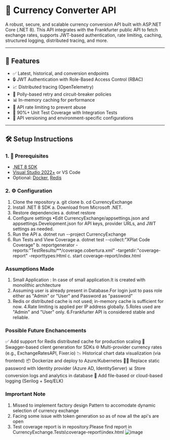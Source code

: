 # 💱 Currency Converter API

A robust, secure, and scalable currency conversion API built with ASP.NET Core (.NET 8). This API integrates with the Frankfurter public API to fetch exchange rates, supports JWT-based authentication, rate limiting, caching, structured logging, distributed tracing, and more.

--- 

## 🚀 Features

- ✅ Latest, historical, and conversion endpoints
- 🔒 JWT Authentication with Role-Based Access Control (RBAC)
- 📈 Distributed tracing (OpenTelemetry)
- 🔁 Polly-based retry and circuit-breaker policies
- 📊 In-memory caching for performance
- 🚦 API rate limiting to prevent abuse
- 🧪 90%+ Unit Test Coverage with Integration Tests
- 🔀 API versioning and environment-specific configurations

---

## 🛠️ Setup Instructions

### 1. 🔧 Prerequisites

- [.NET 8 SDK](https://dotnet.microsoft.com/en-us/download/dotnet/8.0)
- [Visual Studio 2022+](https://visualstudio.microsoft.com) or VS Code
- Optional: [Docker](https://www.docker.com/), [Redis](https://redis.io)

### 2. ⚙️ Configuration

1.	Clone the repository
           a. git clone <your-repo-url>
           b. cd CurrencyExchange
2.	Install .NET 8 SDK
          a. Download from Microsoft .NET.
3.	Restore dependencies
          a. dotnet restore
4.	Configure settings
          •Edit CurrencyExchange/appsettings.json and appsettings.Development.json for API keys, provider URLs, and JWT settings as needed.
5.	Run the API
          a. dotnet run --project CurrencyExchange
6.    Run Tests and View Coverage
          a. dotnet test --collect:"XPlat Code Coverage"
          b. reportgenerator -reports:"TestResults/**/coverage.cobertura.xml" -targetdir:"coverage-report" -reporttypes:Html
          c. start coverage-report/index.html

###  Assumptions Made ###
1. Small Application : In case of small application.It is created with monolithic architecture
2. Assuming user is already present in Database.For login just to pass role either as "Admin" or "User" and Password as "password"
3. Redis or distributed cache is not used; in-memory cache is sufficient for now.
4.Rate limiting is applied per IP address globally.
5.Roles used are "Admin" and "User" only.
6.Frankfurter API is considered stable and reliable.

### Possible Future Enchancements ###
✅ Add support for Redis distributed cache for production scaling
🧾 Swagger-based client generation for SDKs
🌐 Multi-provider currency rates (e.g., ExchangeRatesAPI, Fixer.io)
📉 Historical chart data visualization (via frontend)
📦 Dockerize and deploy to Azure/Kubernetes
👨‍💼 Replace static password with Identity provider (Azure AD, IdentityServer)
📊 Store conversion logs and analytics in database
📂 Add file-based or cloud-based logging (Serilog + Seq/ELK)

### Imprortant Note ###
1. Missed to implement factory design Pattern to accomodate dynamic selection of currency exchange
2. Facing some issue  with token generation so as of now all the api's are open
3. Test coverage report is in repository.Please find report in CurrencyExchange.Tests\coverage-report\index.html
   ![image](https://github.com/user-attachments/assets/92603c40-22d6-493a-8ba0-d9ffc187b103)
